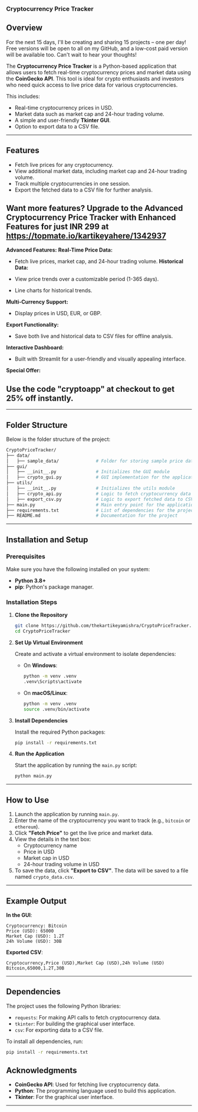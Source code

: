 ### **Cryptocurrency Price Tracker**

## Overview

For the next 15 days, I'll be creating and sharing 15 projects – one per day! Free versions will be open to all on my GitHub, and a low-cost paid version will be available too. Can't wait to hear your thoughts!

The **Cryptocurrency Price Tracker** is a Python-based application that allows users to fetch real-time cryptocurrency prices and market data using the **CoinGecko API**. This tool is ideal for crypto enthusiasts and investors who need quick access to live price data for various cryptocurrencies.

This includes:
- Real-time cryptocurrency prices in USD.
- Market data such as market cap and 24-hour trading volume.
- A simple and user-friendly **Tkinter GUI**.
- Option to export data to a CSV file.

---

## Features

- Fetch live prices for any cryptocurrency.
- View additional market data, including market cap and 24-hour trading volume.
- Track multiple cryptocurrencies in one session.
- Export the fetched data to a CSV file for further analysis.

## Want more features? Upgrade to the Advanced Cryptocurrency Price Tracker with Enhanced Features for just **INR 299** at https://topmate.io/kartikeyahere/1342937

**Advanced Features:**
**Real-Time Price Data:**

- Fetch live prices, market cap, and 24-hour trading volume.
**Historical Data:**

- View price trends over a customizable period (1-365 days).
- Line charts for historical trends.

**Multi-Currency Support:**

- Display prices in USD, EUR, or GBP.

**Export Functionality:**

- Save both live and historical data to CSV files for offline analysis.

**Interactive Dashboard:**

- Built with Streamlit for a user-friendly and visually appealing interface.
  
**Special Offer:**

## Use the code **"cryptoapp"** at checkout to get **25% off instantly.**



---

## Folder Structure

Below is the folder structure of the project:

```bash
CryptoPriceTracker/
├── data/                         
│   ├── sample_data/              # Folder for storing sample price data
├── gui/                          
│   ├── __init__.py               # Initializes the GUI module
│   ├── crypto_gui.py             # GUI implementation for the application
├── utils/                        
│   ├── __init__.py               # Initializes the utils module
│   ├── crypto_api.py             # Logic to fetch cryptocurrency data from CoinGecko API
│   ├── export_csv.py             # Logic to export fetched data to CSV
├── main.py                       # Main entry point for the application
├── requirements.txt              # List of dependencies for the project
├── README.md                     # Documentation for the project
```

---

## Installation and Setup

### Prerequisites

Make sure you have the following installed on your system:

- **Python 3.8+**
- **pip**: Python's package manager.

### Installation Steps

1. **Clone the Repository**

   ```bash
   git clone https://github.com/thekartikeyamishra/CryptoPriceTracker.git
   cd CryptoPriceTracker
   ```

2. **Set Up Virtual Environment**

   Create and activate a virtual environment to isolate dependencies:
   - On **Windows**:
     ```bash
     python -m venv .venv
     .venv\Scripts\activate
     ```
   - On **macOS/Linux**:
     ```bash
     python -m venv .venv
     source .venv/bin/activate
     ```

3. **Install Dependencies**

   Install the required Python packages:
   ```bash
   pip install -r requirements.txt
   ```

4. **Run the Application**

   Start the application by running the `main.py` script:
   ```bash
   python main.py
   ```

---

## How to Use

1. Launch the application by running `main.py`.
2. Enter the name of the cryptocurrency you want to track (e.g., `bitcoin` or `ethereum`).
3. Click **"Fetch Price"** to get the live price and market data.
4. View the details in the text box:
   - Cryptocurrency name
   - Price in USD
   - Market cap in USD
   - 24-hour trading volume in USD
5. To save the data, click **"Export to CSV"**. The data will be saved to a file named `crypto_data.csv`.

---

## Example Output

**In the GUI**:
```
Cryptocurrency: Bitcoin
Price (USD): 65000
Market Cap (USD): 1.2T
24h Volume (USD): 30B
```

**Exported CSV**:
```csv
Cryptocurrency,Price (USD),Market Cap (USD),24h Volume (USD)
Bitcoin,65000,1.2T,30B
```

---

## Dependencies

The project uses the following Python libraries:
- `requests`: For making API calls to fetch cryptocurrency data.
- `tkinter`: For building the graphical user interface.
- `csv`: For exporting data to a CSV file.

To install all dependencies, run:
```bash
pip install -r requirements.txt
```


## Acknowledgments

- **CoinGecko API**: Used for fetching live cryptocurrency data.
- **Python**: The programming language used to build this application.
- **Tkinter**: For the graphical user interface.

---
